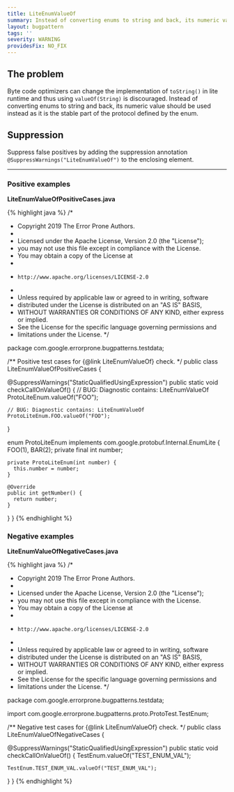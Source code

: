 ```yaml
---
title: LiteEnumValueOf
summary: Instead of converting enums to string and back, its numeric value should be used instead as it is the stable part of the protocol defined by the enum.
layout: bugpattern
tags: ''
severity: WARNING
providesFix: NO_FIX
---
```


<!--
*** AUTO-GENERATED, DO NOT MODIFY ***
To make changes, edit the @BugPattern annotation or the explanation in docs/bugpattern.
-->

## The problem
Byte code optimizers can change the implementation of `toString()` in lite
runtime and thus using `valueOf(String)` is discouraged. Instead of converting
enums to string and back, its numeric value should be used instead as it is the
stable part of the protocol defined by the enum.

## Suppression
Suppress false positives by adding the suppression annotation `@SuppressWarnings("LiteEnumValueOf")` to the enclosing element.

----------

### Positive examples
__LiteEnumValueOfPositiveCases.java__

{% highlight java %}
/*
 * Copyright 2019 The Error Prone Authors.
 *
 * Licensed under the Apache License, Version 2.0 (the "License");
 * you may not use this file except in compliance with the License.
 * You may obtain a copy of the License at
 *
 *     http://www.apache.org/licenses/LICENSE-2.0
 *
 * Unless required by applicable law or agreed to in writing, software
 * distributed under the License is distributed on an "AS IS" BASIS,
 * WITHOUT WARRANTIES OR CONDITIONS OF ANY KIND, either express or implied.
 * See the License for the specific language governing permissions and
 * limitations under the License.
 */

package com.google.errorprone.bugpatterns.testdata;

/** Positive test cases for {@link LiteEnumValueOf} check. */
public class LiteEnumValueOfPositiveCases {

  @SuppressWarnings("StaticQualifiedUsingExpression")
  public static void checkCallOnValueOf() {
    // BUG: Diagnostic contains: LiteEnumValueOf
    ProtoLiteEnum.valueOf("FOO");

    // BUG: Diagnostic contains: LiteEnumValueOf
    ProtoLiteEnum.FOO.valueOf("FOO");
  }

  enum ProtoLiteEnum implements com.google.protobuf.Internal.EnumLite {
    FOO(1),
    BAR(2);
    private final int number;

    private ProtoLiteEnum(int number) {
      this.number = number;
    }

    @Override
    public int getNumber() {
      return number;
    }
  }
}
{% endhighlight %}

### Negative examples
__LiteEnumValueOfNegativeCases.java__

{% highlight java %}
/*
 * Copyright 2019 The Error Prone Authors.
 *
 * Licensed under the Apache License, Version 2.0 (the "License");
 * you may not use this file except in compliance with the License.
 * You may obtain a copy of the License at
 *
 *     http://www.apache.org/licenses/LICENSE-2.0
 *
 * Unless required by applicable law or agreed to in writing, software
 * distributed under the License is distributed on an "AS IS" BASIS,
 * WITHOUT WARRANTIES OR CONDITIONS OF ANY KIND, either express or implied.
 * See the License for the specific language governing permissions and
 * limitations under the License.
 */

package com.google.errorprone.bugpatterns.testdata;

import com.google.errorprone.bugpatterns.proto.ProtoTest.TestEnum;

/** Negative test cases for {@link LiteEnumValueOf} check. */
public class LiteEnumValueOfNegativeCases {

  @SuppressWarnings("StaticQualifiedUsingExpression")
  public static void checkCallOnValueOf() {
    TestEnum.valueOf("TEST_ENUM_VAL");

    TestEnum.TEST_ENUM_VAL.valueOf("TEST_ENUM_VAL");
  }
}
{% endhighlight %}

